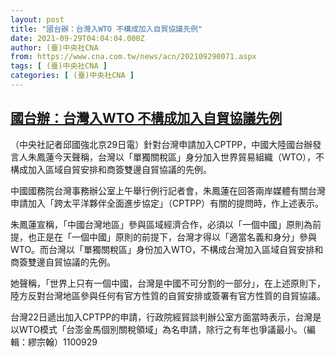 ```yaml
---
layout: post
title: "國台辦：台灣入WTO 不構成加入自貿協議先例"
date: 2021-09-29T04:04:04.000Z
author: (臺)中央社CNA
from: https://www.cna.com.tw/news/acn/202109290071.aspx
tags: [ (臺)中央社CNA ]
categories: [ (臺)中央社CNA ]
---
```

<!--1632888244000-->
[國台辦：台灣入WTO 不構成加入自貿協議先例](https://www.cna.com.tw/news/acn/202109290071.aspx)
------

<div>
<div></div><div><p>（中央社記者邱國強北京29日電）針對台灣申請加入CPTPP，中國大陸國台辦發言人朱鳳蓮今天聲稱，台灣以「單獨關稅區」身分加入世界貿易組織（WTO），不構成加入區域自貿安排和商簽雙邊自貿協議的先例。</p><p>中國國務院台灣事務辦公室上午舉行例行記者會，朱鳳蓮在回答兩岸媒體有關台灣申請加入「跨太平洋夥伴全面進步協定」（CPTPP）有關的提問時，作上述表示。</p><p>朱鳳蓮宣稱，「中國台灣地區」參與區域經濟合作，必須以「一個中國」原則為前提，也正是在「一個中國」原則的前提下，台灣才得以「適當名義和身分」參與WTO。而台灣以「單獨關稅區」身份加入WTO，不構成台灣加入區域自貿安排和商簽雙邊自貿協議的先例。</p><p>她聲稱，「世界上只有一個中國，台灣是中國不可分割的一部分」，在上述原則下，陸方反對台灣地區參與任何有官方性質的自貿安排或簽署有官方性質的自貿協議。</p><p>台灣22日遞出加入CPTPP的申請，行政院經貿談判辦公室方面當時表示，台灣是以WTO模式「台澎金馬個別關稅領域」為名申請，除行之有年也爭議最小。（編輯：繆宗翰）1100929</p></div>
</div>
